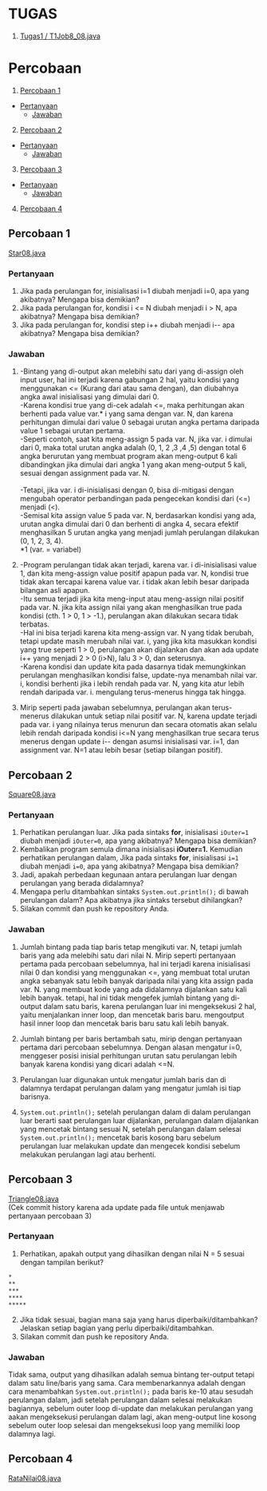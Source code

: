 # TUGAS
1. [Tugas1 / T1Job8_08.java](#T1Job8_08.java)

# Percobaan
1. [Percobaan 1](#percobaan-1)
- [Pertanyaan](#pertanyaan)
    * [Jawaban](#jawaban)
2. [Percobaan 2](#percobaan-2)
- [Pertanyaan](#pertanyaan-1)
    * [Jawaban](#jawaban-1)
3. [Percobaan 3](#percobaan-3)
- [Pertanyaan](#pertanyaan-2)
    * [Jawaban](#jawaban-2)
4. [Percobaan 4](#percobaan-4)


## Percobaan 1
[Star08.java](/Star08.java)
### Pertanyaan
1. Jika  pada  perulangan  for,  inisialisasi  i=1  diubah  menjadi  i=0,  apa  yang  akibatnya? 
Mengapa bisa demikian? 
2. Jika pada perulangan for, kondisi i <= N diubah menjadi i > N, apa akibatnya? Mengapa 
bisa demikian?  
3. Jika pada perulangan for, kondisi step i++ diubah menjadi i-- apa akibatnya? Mengapa 
bisa demikian?

### Jawaban
1. -Bintang yang di-output akan melebihi satu dari yang di-assign oleh input user, hal ini terjadi karena gabungan 2 hal, yaitu kondisi yang menggunakan <= (Kurang dari atau sama dengan), dan diubahnya angka awal inisialisasi yang dimulai dari 0.\
-Karena kondisi true yang di-cek adalah <=, maka perhitungan akan berhenti pada value var.* i yang sama dengan var. N, dan karena perhitungan dimulai dari value 0 sebagai urutan angka pertama daripada value 1 sebagai urutan pertama.\
-Seperti contoh, saat kita meng-assign 5 pada var. N, jika var. i dimulai dari 0,  maka total urutan angka adalah (0, 1, 2 ,3 ,4 ,5) dengan total 6 angka berurutan yang membuat program akan meng-output 6 kali dibandingkan jika dimulai dari angka 1 yang akan meng-output 5 kali, sesuai dengan assignment pada var. N.\
\
-Tetapi, jika var. i di-inisialisasi dengan 0, bisa di-mitigasi dengan mengubah operator perbandingan pada pengecekan kondisi dari (<=) menjadi (<).\
-Semisal kita assign value 5 pada var. N, berdasarkan kondisi yang ada, urutan angka dimulai dari 0 dan berhenti di angka 4, secara efektif menghasilkan 5 urutan angka yang menjadi jumlah perulangan dilakukan (0, 1, 2, 3, 4).\
*1 (var. =  variabel)

2. -Program perulangan tidak akan terjadi, karena var. i di-inisialisasi value 1, dan kita meng-assign value positif apapun pada var. N, kondisi true tidak akan tercapai karena value var. i tidak akan lebih besar daripada bilangan asli apapun.\
-Itu semua terjadi jika kita meng-input atau meng-assign nilai positif pada var. N. jika kita assign nilai yang akan menghasilkan true pada kondisi (cth. 1 > 0, 1 > -1.), perulangan akan dilakukan secara tidak terbatas.\
-Hal ini bisa terjadi karena kita meng-assign var. N yang tidak berubah, tetapi update masih merubah nilai var. i,  yang jika kita masukkan kondisi yang true seperti 1 > 0, perulangan akan dijalankan dan akan ada update i++ yang menjadi 2 > 0 (i>N), lalu 3 > 0, dan seterusnya.\
-Karena kondisi dan update kita pada dasarnya tidak memungkinkan perulangan menghasilkan kondisi false, update-nya menambah nilai var. i, kondisi berhenti jika i lebih rendah pada var. N, yang kita atur lebih rendah daripada var. i. mengulang terus-menerus hingga tak hingga. 

3. Mirip seperti pada jawaban sebelumnya, perulangan akan terus-menerus dilakukan untuk setiap nilai positif var. N, karena update terjadi pada var. i yang nilainya terus menurun dan secara otomatis akan selalu lebih rendah daripada kondisi i<=N yang menghasilkan true secara terus menerus dengan update i-- dengan asumsi inisialisasi var. i=1, dan assignment var. N=1 atau lebih besar (setiap bilangan positif).

<!-- prev answer: referring to the previous answer, it will loop for every positive number of var. N, becuase the update is for var. i. which, since it will get lower and lower, it will always fullfill the i<=N condition, assuming the initialization was i=1. (w.i.p answer) -->


## Percobaan 2
[Square08.java](/Square08.java)
### Pertanyaan
1. Perhatikan perulangan luar. Jika pada sintaks **for**, inisialisasi `iOuter=1` diubah menjadi `iOuter=0`, apa yang akibatnya? Mengapa bisa demikian?  
2. Kembalikan program semula dimana inisialisasi **iOuter=1.** Kemudian perhatikan perulangan dalam, Jika pada sintaks **for**, inisialisasi `i=1` diubah menjadi `i=0`, apa yang akibatnya? Mengapa bisa demikian?  
3. Jadi,  apakah  perbedaan  kegunaan  antara  perulangan  luar  dengan  perulangan  yang 
berada didalamnya?  
4. Mengapa perlu ditambahkan sintaks `System.out.println();` di bawah perulangan dalam? Apa akibatnya jika sintaks tersebut dihilangkan? 
5. Silakan commit dan push ke repository Anda.

### Jawaban
1. Jumlah bintang pada tiap baris tetap mengikuti var. N, tetapi jumlah baris yang ada melebihi satu dari nilai N. Mirip seperti pertanyaan pertama pada percobaan sebelumnya, hal ini terjadi karena inisialisasi nilai 0 dan kondisi yang menggunakan <=, yang membuat total urutan angka sebanyak satu lebih banyak daripada nilai yang kita assign pada var. N. yang membuat kode yang ada didalamnya dijalankan satu kali lebih banyak. tetapi, hal ini tidak mengefek jumlah bintang yang di-output dalam satu baris, karena perulangan luar ini mengeksekusi 2 hal, yaitu menjalankan inner loop, dan mencetak baris baru. mengoutput hasil inner loop dan mencetak baris baru satu kali lebih banyak.

2. Jumlah bintang per baris bertambah satu, mirip dengan pertanyaan pertama dari percobaan sebelumnya. Dengan alasan mengatur i=0, menggeser posisi inisial perhitungan urutan satu perulangan lebih banyak karena kondisi yang dicari adalah <=N.

3. Perulangan luar digunakan untuk mengatur jumlah baris dan di dalamnya terdapat perulangan dalam yang mengatur jumlah isi tiap barisnya.

4. `System.out.println();` setelah perulangan dalam di dalam perulangan luar berarti saat perulangan luar dijalankan, perulangan dalam dijalankan yang mencetak bintang sesuai N, setelah perulangan dalam selesai `System.out.println();` mencetak baris kosong baru sebelum perulangan luar melakukan update dan mengecek kondisi sebelum melakukan perulangan lagi atau berhenti.


## Percobaan 3
[Triangle08.java](/Triangle08.java)\
(Cek commit history karena ada update pada file untuk menjawab pertanyaan percobaan 3)

### Pertanyaan
1. Perhatikan, apakah output yang dihasilkan dengan nilai N = 5 sesuai dengan  tampilan berikut? 
```
*
**
***
****
*****
```
2. Jika  tidak  sesuai,  bagian  mana  saja  yang  harus  diperbaiki/ditambahkan?  Jelaskan setiap bagian yang perlu diperbaiki/ditambahkan.  
3. Silakan commit dan push ke repository Anda. 

### Jawaban

Tidak sama, output yang dihasilkan adalah semua bintang ter-output tetapi dalam satu line/baris yang sama. Cara membenarkannya adalah dengan cara menambahkan `System.out.println();` pada baris ke-10 atau sesudah perulangan dalam, jadi setelah perulangan dalam selesai melakukan bagiannya, sebelum outer loop di-update dan melakukan perulangan yang aakan mengeksekusi perulangan dalam lagi, akan meng-output line kosong sebelum outer loop selesai dan mengeksekusi loop yang memiliki loop dalamnya lagi.

<!-- prev answer: add sout after line 10 
basically its sout after the inner loop so it prints a new line after every inner loop before updating the outer loop executing the loop again. -->


## Percobaan 4
[RataNilai08.java](/RataNilai08.java)
